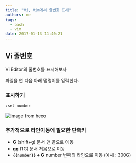 ```yaml
---
title: "Vi, Vim에서 줄번호 표시"
authors: me
tags:
  - bash
  - vim
date: 2017-01-13 11:40:21
---
```


## Vi 줄번호

Vi Editor의 줄번호를 표시해보자

파일을 연 다음 아래 명령어를 입력한다.

### 표시하기

```bash
:set number
```

![image from hexo](https://i.imgur.com/B8J9zVJ.png)

### 추가적으로 라인이동에 필요한 단축키

- **G** (shift+g) 문서 맨 끝으로 이동
- **gg** (1G) 문서 처음으로 이동
- **`{{number}}` + G** number 번째의 라인으로 이동 (예시 : 300G)
